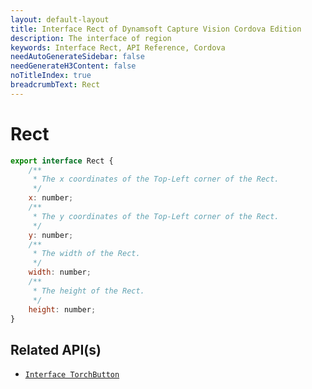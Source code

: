 ```yaml
---
layout: default-layout
title: Interface Rect of Dynamsoft Capture Vision Cordova Edition
description: The interface of region
keywords: Interface Rect, API Reference, Cordova
needAutoGenerateSidebar: false
needGenerateH3Content: false
noTitleIndex: true
breadcrumbText: Rect
---
```


# Rect

```js
export interface Rect {
    /**
     * The x coordinates of the Top-Left corner of the Rect.
     */
    x: number;
    /**
     * The y coordinates of the Top-Left corner of the Rect.
     */
    y: number;
    /**
     * The width of the Rect.
     */
    width: number;
    /**
     * The height of the Rect.
     */
    height: number;
}
```

## Related API(s)

- [`Interface TorchButton`](interface-torch-button.md)
